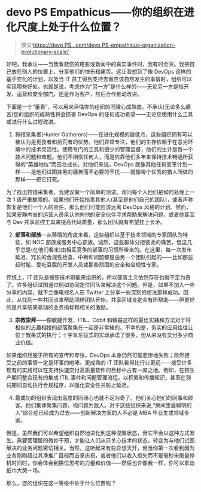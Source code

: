 # devo PS Empathicus——你的组织在进化尺度上处于什么位置？

> 原文:[https://devo PS . com/devo PS-empathicus-organization-evolutionary-scale/](https://devops.com/devops-empathicus-organization-evolutionary-scale/)

好吧，我承认——当我看悲伤的电影或新闻中的真实事件时，我有时会哭。我把自己放在别人的位置上，分享他们的快乐和痛苦。这让我想到了像 DevOps 这样的基于变化的计划，以及当 IT 员工得到支持去做应该自然发生的事情时，组织可以实现哪些好处。也就是说，考虑作为“另一方”是什么样的——无论另一方是指开发、运营和安全部门，还是作为客户，然后合作推动改进。

下面是一个“量表”，可以用来评估你的组织的同理心成熟度。不承认(无论多么痛苦)您的组织的成熟性将会损害 DevOps 的任何成功希望——无论您使用什么工具或进行什么过程改进。

1.  狩猎采集者(Hunter Gatherers)——在进化规模的最低点，这些组织拥有可以被认为是觅食者和拾荒者的优势。他们异常专注，他们的生存依赖于在恶劣环境中的技术灵活性。使用专门的工具和很少的管理监督，他们的生计是每一个技术问题和难题。他们不相信任何人，而是依靠他们多年来保持技术畅通所获得的“英雄地位”而茁壮成长。对他们来说，DevOps 就像其他任何变革计划一样——是他们试图抹黑的痛苦而不必要的干扰——就像每个优秀的猎人所做的那样——把它打死。

为了找出狩猎采集者，我建议做一个简单的测试。询问每个人他们是如何处理上一次 1 级严重故障的。如果他们开始指责其他人(甚至是他们自己的团队)，或者声称恢复是他们一个人的责任，那么他们可能应该远离 DevOps 风格的计划。然而，如果安静内省的运营人员承认他向他的安全伙伴寻求帮助来解决问题，或者他甚至与 Dev 共享监控工具来提高代码质量，那么团队就有希望挂上长矛。

2.  **部落和部族**—从移情的角度来看，这些组织以基于技术领域的专家团队为特征，如 NOC 部族或服务中心部族。诚然，这些群体分担彼此的痛苦，但这几乎总是(在他们看来)由相互竞争的部落的习惯所带来的。在这里，每一次发布延迟、冗长的合规性检查、中断和问题都是由另一个团队引起的——比如那些赶时髦、爱吃豆腐的开发人员或那些顽固的安全和合规性专家。

传统上，IT 团队是按照技术职能来组织的，所以部落主义依然存在也就不足为奇了。许多组织试图通过例如协同定位团队来解决这个问题。但是，如果不加入一些分享的内容，就不会像电视名人在 Twitter 上分享一些深刻的想法那样成功。因此，从找到一些共同点来帮助团结团队开始。共享区域肯定会有所帮助——但更好的是共享结果驱动的业务指标和相关的激励。

3.  **宗教崇拜**——像敏捷开发、ITIL、Cobit 和精益这样的最佳实践和方法对于将相似的志趣相投的部落聚集在一起是非常棒的。不幸的是，务实的应用往往让位于教条式的执行；十字军东征式的实现承诺了很多，但从来没有交付多少商业价值。

如果组织屈服于所有的宣传和夸张，DevOps 本身仍然可能悲惨地失败；欣然接受之前的事情一定是坏事的咆哮。更成熟的 IT 团队看得比行业更远——接受许多现有的实践可以在支持快速交付高质量软件的目标中占有一席之地。例如，在预生产期间整合现有的集成 ITIL 事件和问题管理流程，以积累和传播知识，甚至在测试期间自动执行合规程序，以强化安全性并防止延迟。

4.  最成功的组织表现出高度的同理心也就不足为奇了。他们关心他们的同事和顾客。他们集体聚集问题，视问题为敌人。对于这些组织来说,“房间里最聪明的人”综合症已经成为过去——创新解决方案的人不必是 MBA 毕业生或领域专家。

但是，虽然我们可以希望组织自然地进化到这种涅槃状态，但它不会以这种方式发生。需要管理层的微妙干预，才能让人们从只关心技术的状态，转变为与他们试图解决的业务问题密切相关。当然，这听起来有些异想天开，但当你第一次看到因为业务刚刚超过其净推广目标而击掌庆祝，或者他们以收入损失而不是毫秒来衡量停机时间时，你会体会到换位思考的力量和价值——然后也许像我一样，你可以拿出纸巾大哭一场。

那么，您的组织在这一等级中处于什么位置呢？